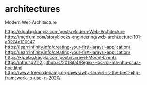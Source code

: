 # architectures

Modern Web Architecture

https://kipalog.kaopiz.com/posts/Modern-Web-Architecture
<br/>
https://medium.com/storyblocks-engineering/web-architecture-101-a3224e126947
<br/>
https://learninfinity.info/creating-your-first-laravel-application/
<br/>
https://learninfinity.info/creating-your-first-laravel-application/
<br/>
https://kipalog.kaopiz.com/posts/Laravel-Model-Events
<br/>
https://nthung2112.github.io/2018/04/Regex-Hoc-roi-ma-nhu-chua-hoc.html
<br/>
https://www.freecodecamp.org/news/why-laravel-is-the-best-php-framework-to-use-in-2020/
<br/>

<br/>

<br/>

<br/>

<br/>

<br/>

<br/>

<br/>

<br/>

<br/>

<br/>

<br/>

<br/>
